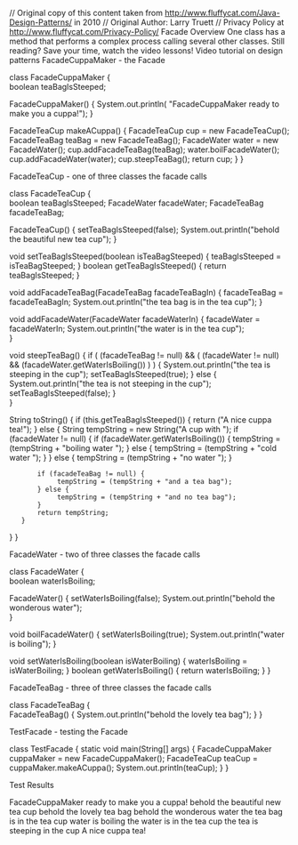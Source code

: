 // Original copy of this content taken from http://www.fluffycat.com/Java-Design-Patterns/ in 2010
// Original Author: Larry Truett
// Privacy Policy at http://www.fluffycat.com/Privacy-Policy/
Facade Overview
One class has a method that performs a complex process calling several other classes.
Still reading? Save your time, watch the video lessons!
Video tutorial on design patterns
FacadeCuppaMaker - the Facade

class FacadeCuppaMaker {  
   boolean teaBagIsSteeped; 
    
   FacadeCuppaMaker() {
       System.out.println(
         "FacadeCuppaMaker ready to make you a cuppa!");
   }
   
   FacadeTeaCup makeACuppa() {
       FacadeTeaCup cup = new FacadeTeaCup();
       FacadeTeaBag teaBag = new FacadeTeaBag();
       FacadeWater water = new FacadeWater();
       cup.addFacadeTeaBag(teaBag);
       water.boilFacadeWater();
       cup.addFacadeWater(water);
       cup.steepTeaBag();
       return cup;
   }
}

FacadeTeaCup - one of three classes the facade calls

class FacadeTeaCup {  
   boolean teaBagIsSteeped; 
   FacadeWater facadeWater;
   FacadeTeaBag facadeTeaBag;
    
   FacadeTeaCup() {
       setTeaBagIsSteeped(false);
       System.out.println("behold the beautiful new tea cup");
   }    
   
   void setTeaBagIsSteeped(boolean isTeaBagSteeped) {
       teaBagIsSteeped = isTeaBagSteeped;
   }
   boolean getTeaBagIsSteeped() {
       return teaBagIsSteeped;
   }
    
   void addFacadeTeaBag(FacadeTeaBag facadeTeaBagIn) {
       facadeTeaBag = facadeTeaBagIn;
       System.out.println("the tea bag is in the tea cup");
   }
   
   void addFacadeWater(FacadeWater facadeWaterIn) {
       facadeWater = facadeWaterIn;
       System.out.println("the water is in the tea cup");  
   }   
   
   void steepTeaBag() {
       if ( (facadeTeaBag != null) && 
             ( (facadeWater != null) && 
               (facadeWater.getWaterIsBoiling()) )
          ) {
          System.out.println("the tea is steeping in the cup");
          setTeaBagIsSteeped(true);
       } else {
          System.out.println("the tea is not steeping in the cup");
          setTeaBagIsSteeped(false);
       }           
   }
   
   String toString() {
       if (this.getTeaBagIsSteeped()) {
           return ("A nice cuppa tea!");
       } else {
           String tempString = new String("A cup with ");
           if (facadeWater != null) {
                if (facadeWater.getWaterIsBoiling()) {
                    tempString = (tempString + "boiling water ");
                } else {
                    tempString = (tempString + "cold water ");
                }
           } else {
                tempString = (tempString + "no water ");
           }
 
           if (facadeTeaBag != null) {
                tempString = (tempString + "and a tea bag");
           } else {
                tempString = (tempString + "and no tea bag");
           } 
           return tempString;
       }
                        
   }
}

FacadeWater - two of three classes the facade calls

class FacadeWater {  
   boolean waterIsBoiling; 
    
   FacadeWater() {
       setWaterIsBoiling(false);
       System.out.println("behold the wonderous water");       
   }
   
   void boilFacadeWater() {
       setWaterIsBoiling(true);
       System.out.println("water is boiling");
   }
   
   void setWaterIsBoiling(boolean isWaterBoiling) {
       waterIsBoiling = isWaterBoiling;
   }
   boolean getWaterIsBoiling() {
       return waterIsBoiling;
   }
}

FacadeTeaBag - three of three classes the facade calls

class FacadeTeaBag {  
   FacadeTeaBag() {
       System.out.println("behold the lovely tea bag");
   }
}

TestFacade - testing the Facade

class TestFacade {
   static void main(String[] args) {
       FacadeCuppaMaker cuppaMaker = new FacadeCuppaMaker();
       FacadeTeaCup teaCup = cuppaMaker.makeACuppa();
       System.out.println(teaCup);
   }
}

Test Results

FacadeCuppaMaker ready to make you a cuppa!
behold the beautiful new tea cup
behold the lovely tea bag
behold the wonderous water
the tea bag is in the tea cup
water is boiling
the water is in the tea cup
the tea is steeping in the cup
A nice cuppa tea!


